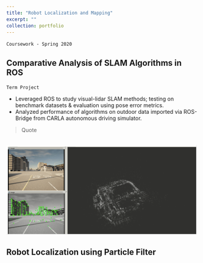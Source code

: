```yaml
---
title: "Robot Localization and Mapping"
excerpt: ""
collection: portfolio
---
```


`Coursework - Spring 2020`

## Comparative Analysis of SLAM Algorithms in ROS
`Term Project`

* Leveraged ROS to study visual-lidar SLAM methods; testing on benchmark datasets & evaluation using pose error metrics.
* Analyzed performance of algorithms on outdoor data imported via ROS-Bridge from CARLA autonomous driving simulator.

> Quote

<br/><img src='/images/slam_pic_adobespark.png'>

## Robot Localization using Particle Filter
